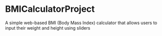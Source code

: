 # BMICalculatorProject
A simple web-based BMI (Body Mass Index) calculator that allows users to input their weight and height using sliders
